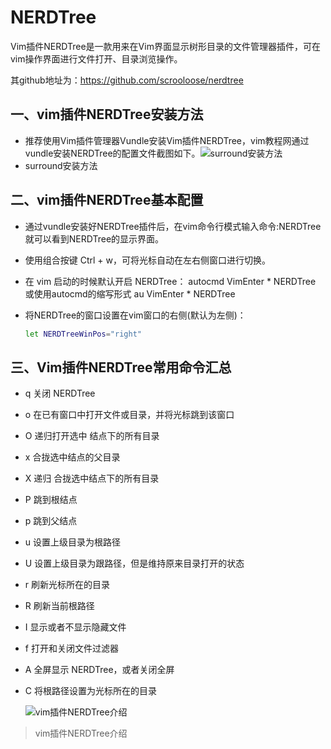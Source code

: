 # NERDTree

Vim插件NERDTree是一款用来在Vim界面显示树形目录的文件管理器插件，可在vim操作界面进行文件打开、目录浏览操作。

其github地址为：https://github.com/scrooloose/nerdtree

## 一、vim插件NERDTree安装方法

- 推荐使用Vim插件管理器Vundle安装Vim插件NERDTree，vim教程网通过vundle安装NERDTree的配置文件截图如下。![surround安装方法](https://image.vimjc.com/images/691e0c29gy1ft43rj54k3j20u90n4n19.jpg)
- surround安装方法

## 二、vim插件NERDTree基本配置

- 通过vundle安装好NERDTree插件后，在vim命令行模式输入命令:NERDTree就可以看到NERDTree的显示界面。

- 使用组合按键 Ctrl + w，可将光标自动在左右侧窗口进行切换。

- 在 vim 启动的时候默认开启 NERDTree：
  autocmd VimEnter * NERDTree 或使用autocmd的缩写形式 au VimEnter * NERDTree

- 将NERDTree的窗口设置在vim窗口的右侧(默认为左侧)：

  ```bash
  let NERDTreeWinPos="right"
  ```

## 三、Vim插件NERDTree常用命令汇总

- q    关闭 NERDTree

- o    在已有窗口中打开文件或目录，并将光标跳到该窗口

- O    递归打开选中 结点下的所有目录

- x    合拢选中结点的父目录

- X    递归 合拢选中结点下的所有目录

- P    跳到根结点

- p    跳到父结点

- u    设置上级目录为根路径

- U    设置上级目录为跟路径，但是维持原来目录打开的状态

- r    刷新光标所在的目录

- R    刷新当前根路径

- I    显示或者不显示隐藏文件

- f    打开和关闭文件过滤器

- A    全屏显示 NERDTree，或者关闭全屏

- C    将根路径设置为光标所在的目录

  ![vim插件NERDTree介绍](https://image.vimjc.com/images/691e0c29gy1ft42asqs37g20pw0gydm9.gif)

>vim插件NERDTree介绍
